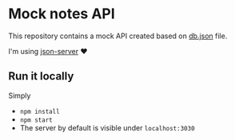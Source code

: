 # Mock notes API
This repository contains a mock API created based on [db.json](./db.json) file.

I'm using [json-server](https://github.com/typicode/json-server) :heart:

## Run it locally
Simply

* `npm install`
* `npm start`
* The server by default is visible under `localhost:3030`